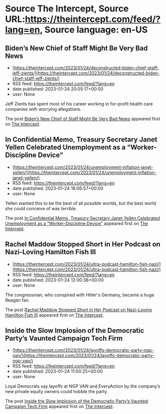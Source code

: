 # Source The Intercept, Source URL:https://theintercept.com/feed/?lang=en, Source language: en-US

## Biden’s New Chief of Staff Might Be Very Bad News
 - [https://theintercept.com/2023/01/24/deconstructed-biden-chief-staff-jeff-zients/](https://theintercept.com/2023/01/24/deconstructed-biden-chief-staff-jeff-zients/)
 - RSS feed: https://theintercept.com/feed/?lang=en
 - date published: 2023-01-24 20:05:17+00:00
 - user: None

<p>Jeff Zients has spent most of his career working in for-profit health care companies with worrying allegations.</p>
<p>The post <a href="https://theintercept.com/2023/01/24/deconstructed-biden-chief-staff-jeff-zients/" rel="nofollow">Biden’s New Chief of Staff Might Be Very Bad News</a> appeared first on <a href="https://theintercept.com" rel="nofollow">The Intercept</a>.</p>

## In Confidential Memo, Treasury Secretary Janet Yellen Celebrated Unemployment as a “Worker-Discipline Device”
 - [https://theintercept.com/2023/01/24/unemployment-inflation-janet-yellen/](https://theintercept.com/2023/01/24/unemployment-inflation-janet-yellen/)
 - RSS feed: https://theintercept.com/feed/?lang=en
 - date published: 2023-01-24 18:06:57+00:00
 - user: None

<p>Yellen wanted this to be the best of all possible worlds, but the best world she could conceive of was terrible.</p>
<p>The post <a href="https://theintercept.com/2023/01/24/unemployment-inflation-janet-yellen/" rel="nofollow">In Confidential Memo, Treasury Secretary Janet Yellen Celebrated Unemployment as a “Worker-Discipline Device”</a> appeared first on <a href="https://theintercept.com" rel="nofollow">The Intercept</a>.</p>

## Rachel Maddow Stopped Short in Her Podcast on Nazi-Loving Hamilton Fish III
 - [https://theintercept.com/2023/01/24/ultra-podcast-hamilton-fish-nazi/](https://theintercept.com/2023/01/24/ultra-podcast-hamilton-fish-nazi/)
 - RSS feed: https://theintercept.com/feed/?lang=en
 - date published: 2023-01-24 12:00:38+00:00
 - user: None

<p>The congressman, who conspired with Hitler's Germany, became a huge Reagan fan.</p>
<p>The post <a href="https://theintercept.com/2023/01/24/ultra-podcast-hamilton-fish-nazi/" rel="nofollow">Rachel Maddow Stopped Short in Her Podcast on Nazi-Loving Hamilton Fish III</a> appeared first on <a href="https://theintercept.com" rel="nofollow">The Intercept</a>.</p>

## Inside the Slow Implosion of the Democratic Party’s Vaunted Campaign Tech Firm
 - [https://theintercept.com/2023/01/24/layoffs-democratic-party-ngp-van/](https://theintercept.com/2023/01/24/layoffs-democratic-party-ngp-van/)
 - RSS feed: https://theintercept.com/feed/?lang=en
 - date published: 2023-01-24 11:00:25+00:00
 - user: None

<p>Loyal Democrats say layoffs at NGP VAN and EveryAction by the company’s new private equity owners could hobble the party. </p>
<p>The post <a href="https://theintercept.com/2023/01/24/layoffs-democratic-party-ngp-van/" rel="nofollow">Inside the Slow Implosion of the Democratic Party’s Vaunted Campaign Tech Firm</a> appeared first on <a href="https://theintercept.com" rel="nofollow">The Intercept</a>.</p>
